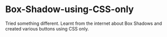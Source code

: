 # Box-Shadow-using-CSS-only
Tried something different. Learnt from the internet about Box Shadows and created various buttons using CSS only.
